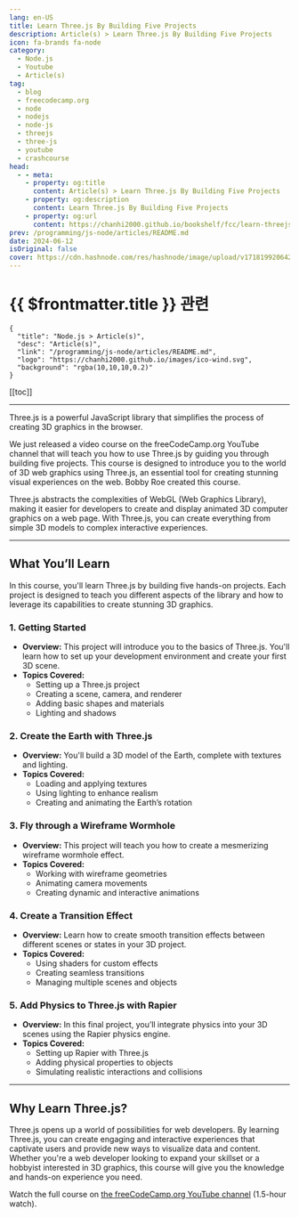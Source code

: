 ```yaml
---
lang: en-US
title: Learn Three.js By Building Five Projects
description: Article(s) > Learn Three.js By Building Five Projects
icon: fa-brands fa-node
category: 
  - Node.js
  - Youtube
  - Article(s)
tag: 
  - blog
  - freecodecamp.org
  - node
  - nodejs
  - node-js
  - threejs
  - three-js
  - youtube
  - crashcourse
head:
  - - meta:
    - property: og:title
      content: Article(s) > Learn Three.js By Building Five Projects
    - property: og:description
      content: Learn Three.js By Building Five Projects
    - property: og:url
      content: https://chanhi2000.github.io/bookshelf/fcc/learn-threejs-by-building-five-projects.html
prev: /programming/js-node/articles/README.md
date: 2024-06-12
isOriginal: false
cover: https://cdn.hashnode.com/res/hashnode/image/upload/v1718199206429/fa28f06e-1fe1-48cd-a1f7-59d513e4124e.jpeg
---
```


# {{ $frontmatter.title }} 관련

```component VPCard
{
  "title": "Node.js > Article(s)",
  "desc": "Article(s)",
  "link": "/programming/js-node/articles/README.md",
  "logo": "https://chanhi2000.github.io/images/ico-wind.svg",
  "background": "rgba(10,10,10,0.2)"
}
```

[[toc]]

---

<SiteInfo
  name="Learn Three.js By Building Five Projects"
  desc="Three.js is a powerful JavaScript library that simplifies the process of creating 3D graphics in the browser. We just released a video course on the freeCodeCamp.org YouTube channel that will teach you how to use Three.js by guiding you through build..."
  url="https://freecodecamp.org/news/learn-threejs-by-building-five-projects/"
  logo="https://cdn.freecodecamp.org/universal/favicons/favicon.ico"
  preview="https://cdn.hashnode.com/res/hashnode/image/upload/v1718199206429/fa28f06e-1fe1-48cd-a1f7-59d513e4124e.jpeg"/>

Three.js is a powerful JavaScript library that simplifies the process of creating 3D graphics in the browser.

We just released a video course on the freeCodeCamp.org YouTube channel that will teach you how to use Three.js by guiding you through building five projects. This course is designed to introduce you to the world of 3D web graphics using Three.js, an essential tool for creating stunning visual experiences on the web. Bobby Roe created this course.

Three.js abstracts the complexities of WebGL (Web Graphics Library), making it easier for developers to create and display animated 3D computer graphics on a web page. With Three.js, you can create everything from simple 3D models to complex interactive experiences.

---

## What You’ll Learn

In this course, you'll learn Three.js by building five hands-on projects. Each project is designed to teach you different aspects of the library and how to leverage its capabilities to create stunning 3D graphics.

### 1. Getting Started

- **Overview:** This project will introduce you to the basics of Three.js. You'll learn how to set up your development environment and create your first 3D scene.
- **Topics Covered:**
  - Setting up a Three.js project
  - Creating a scene, camera, and renderer
  - Adding basic shapes and materials
  - Lighting and shadows

### 2. Create the Earth with Three.js

- **Overview:** You'll build a 3D model of the Earth, complete with textures and lighting.
- **Topics Covered:**
  - Loading and applying textures
  - Using lighting to enhance realism
  - Creating and animating the Earth’s rotation

### 3. Fly through a Wireframe Wormhole

- **Overview:** This project will teach you how to create a mesmerizing wireframe wormhole effect.
- **Topics Covered:**
  - Working with wireframe geometries
  - Animating camera movements
  - Creating dynamic and interactive animations

### 4. Create a Transition Effect

- **Overview:** Learn how to create smooth transition effects between different scenes or states in your 3D project.
- **Topics Covered:**
  - Using shaders for custom effects
  - Creating seamless transitions
  - Managing multiple scenes and objects

### 5. Add Physics to Three.js with Rapier

- **Overview:** In this final project, you’ll integrate physics into your 3D scenes using the Rapier physics engine.
- **Topics Covered:**
  - Setting up Rapier with Three.js
  - Adding physical properties to objects
  - Simulating realistic interactions and collisions

---

## Why Learn Three.js?

Three.js opens up a world of possibilities for web developers. By learning Three.js, you can create engaging and interactive experiences that captivate users and provide new ways to visualize data and content. Whether you're a web developer looking to expand your skillset or a hobbyist interested in 3D graphics, this course will give you the knowledge and hands-on experience you need.

Watch the full course on [<VPIcon icon="fa-brands fa-youtube"/>the freeCodeCamp.org YouTube channel](https://youtu.be/UMqNHi1GDAE) (1.5-hour watch).

<VidStack src="youtube/UMqNHi1GDAE" />

